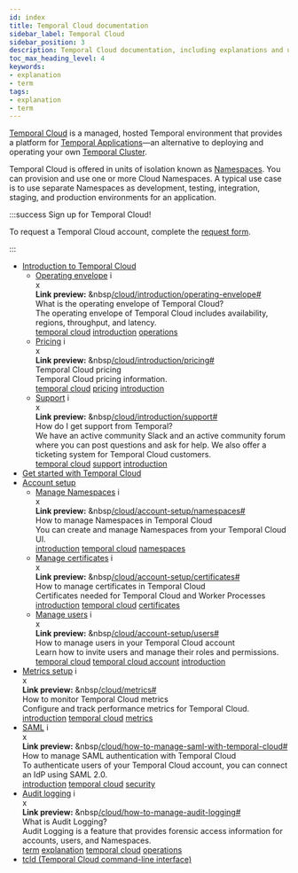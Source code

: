 ```yaml
---
id: index
title: Temporal Cloud documentation
sidebar_label: Temporal Cloud
sidebar_position: 3
description: Temporal Cloud documentation, including explanations and usage.
toc_max_heading_level: 4
keywords:
- explanation
- term
tags:
- explanation
- term
---
```


<!-- THIS FILE IS GENERATED. DO NOT EDIT THIS FILE DIRECTLY -->

[Temporal Cloud](https://temporal.io/cloud) is a managed, hosted Temporal environment that provides a platform for [Temporal Applications](/temporal/#temporal-application)—an alternative to deploying and operating your own [Temporal Cluster](/clusters).

Temporal Cloud is offered in units of isolation known as [Namespaces](/namespaces). You can provision and use one or more Cloud Namespaces. A typical use case is to use separate Namespaces as development, testing, integration, staging, and production environments for an application.

:::success Sign up for Temporal Cloud!

To request a Temporal Cloud account, complete the [request form](https://pages.temporal.io/cloud-request-access).

:::

- [Introduction to Temporal Cloud](/cloud/introduction)
  - [Operating envelope](/cloud/introduction/operating-envelope#) <span id="i-2747a76f-1a75-4171-834b-5293a74a795f" class="clickable-i clickable-link-preview">i</span><div id="preview-modal-2747a76f-1a75-4171-834b-5293a74a795f" class="preview-modal"><div class="modal-header"><div id="x-2747a76f-1a75-4171-834b-5293a74a795f" class="clickable-x clickable-link-preview">x</div><b>Link preview:</b>&nbsp;&nbsp<a href="/cloud/introduction/operating-envelope#">/cloud/introduction/operating-envelope#</a></div><div class="preview-modal-title">What is the operating envelope of Temporal Cloud?</div><div class="preview-modal-description">The operating envelope of Temporal Cloud includes availability, regions, throughput, and latency.</div><div class="preview-modal-tags"><a class="preview-modal-tag" href="/tags/temporal cloud">temporal cloud</a> <a class="preview-modal-tag" href="/tags/introduction">introduction</a> <a class="preview-modal-tag" href="/tags/operations">operations</a></div></div>
  - [Pricing](/cloud/introduction/pricing#) <span id="i-5206761a-d6cf-4817-b8dc-45936ae8f3e5" class="clickable-i clickable-link-preview">i</span><div id="preview-modal-5206761a-d6cf-4817-b8dc-45936ae8f3e5" class="preview-modal"><div class="modal-header"><div id="x-5206761a-d6cf-4817-b8dc-45936ae8f3e5" class="clickable-x clickable-link-preview">x</div><b>Link preview:</b>&nbsp;&nbsp<a href="/cloud/introduction/pricing#">/cloud/introduction/pricing#</a></div><div class="preview-modal-title">Temporal Cloud pricing</div><div class="preview-modal-description">Temporal Cloud pricing information.</div><div class="preview-modal-tags"><a class="preview-modal-tag" href="/tags/temporal cloud">temporal cloud</a> <a class="preview-modal-tag" href="/tags/pricing">pricing</a> <a class="preview-modal-tag" href="/tags/introduction">introduction</a></div></div>
  - [Support](/cloud/introduction/support#) <span id="i-b79e0982-36fc-4734-b712-f93a0bb12fd2" class="clickable-i clickable-link-preview">i</span><div id="preview-modal-b79e0982-36fc-4734-b712-f93a0bb12fd2" class="preview-modal"><div class="modal-header"><div id="x-b79e0982-36fc-4734-b712-f93a0bb12fd2" class="clickable-x clickable-link-preview">x</div><b>Link preview:</b>&nbsp;&nbsp<a href="/cloud/introduction/support#">/cloud/introduction/support#</a></div><div class="preview-modal-title">How do I get support from Temporal?</div><div class="preview-modal-description">We have an active community Slack and an active community forum where you can post questions and ask for help. We also offer a ticketing system for Temporal Cloud customers.</div><div class="preview-modal-tags"><a class="preview-modal-tag" href="/tags/temporal cloud">temporal cloud</a> <a class="preview-modal-tag" href="/tags/support">support</a> <a class="preview-modal-tag" href="/tags/introduction">introduction</a></div></div>
- [Get started with Temporal Cloud](/cloud/get-started)
- [Account setup](/cloud/account-setup)
  - [Manage Namespaces](/cloud/account-setup/namespaces#) <span id="i-50dc0699-2a1d-423b-8788-d3824716b606" class="clickable-i clickable-link-preview">i</span><div id="preview-modal-50dc0699-2a1d-423b-8788-d3824716b606" class="preview-modal"><div class="modal-header"><div id="x-50dc0699-2a1d-423b-8788-d3824716b606" class="clickable-x clickable-link-preview">x</div><b>Link preview:</b>&nbsp;&nbsp<a href="/cloud/account-setup/namespaces#">/cloud/account-setup/namespaces#</a></div><div class="preview-modal-title">How to manage Namespaces in Temporal Cloud</div><div class="preview-modal-description">You can create and manage Namespaces from your Temporal Cloud UI.</div><div class="preview-modal-tags"><a class="preview-modal-tag" href="/tags/introduction">introduction</a> <a class="preview-modal-tag" href="/tags/temporal cloud">temporal cloud</a> <a class="preview-modal-tag" href="/tags/namespaces">namespaces</a></div></div>
  - [Manage certificates](/cloud/account-setup/certificates#) <span id="i-14be2c33-a7f3-4bc3-9792-df85c0cdfe74" class="clickable-i clickable-link-preview">i</span><div id="preview-modal-14be2c33-a7f3-4bc3-9792-df85c0cdfe74" class="preview-modal"><div class="modal-header"><div id="x-14be2c33-a7f3-4bc3-9792-df85c0cdfe74" class="clickable-x clickable-link-preview">x</div><b>Link preview:</b>&nbsp;&nbsp<a href="/cloud/account-setup/certificates#">/cloud/account-setup/certificates#</a></div><div class="preview-modal-title">How to manage certificates in Temporal Cloud</div><div class="preview-modal-description">Certificates needed for Temporal Cloud and Worker Processes</div><div class="preview-modal-tags"><a class="preview-modal-tag" href="/tags/introduction">introduction</a> <a class="preview-modal-tag" href="/tags/temporal cloud">temporal cloud</a> <a class="preview-modal-tag" href="/tags/certificates">certificates</a></div></div>
  - [Manage users](/cloud/account-setup/users#) <span id="i-244543ae-5931-467a-81c7-822e7b8b078e" class="clickable-i clickable-link-preview">i</span><div id="preview-modal-244543ae-5931-467a-81c7-822e7b8b078e" class="preview-modal"><div class="modal-header"><div id="x-244543ae-5931-467a-81c7-822e7b8b078e" class="clickable-x clickable-link-preview">x</div><b>Link preview:</b>&nbsp;&nbsp<a href="/cloud/account-setup/users#">/cloud/account-setup/users#</a></div><div class="preview-modal-title">How to manage users in your Temporal Cloud account</div><div class="preview-modal-description">Learn how to invite users and manage their roles and permissions.</div><div class="preview-modal-tags"><a class="preview-modal-tag" href="/tags/temporal cloud">temporal cloud</a> <a class="preview-modal-tag" href="/tags/temporal cloud account">temporal cloud account</a> <a class="preview-modal-tag" href="/tags/introduction">introduction</a></div></div>
- [Metrics setup](/cloud/metrics#) <span id="i-db63a081-52cd-45cf-b2df-8d41245375b8" class="clickable-i clickable-link-preview">i</span><div id="preview-modal-db63a081-52cd-45cf-b2df-8d41245375b8" class="preview-modal"><div class="modal-header"><div id="x-db63a081-52cd-45cf-b2df-8d41245375b8" class="clickable-x clickable-link-preview">x</div><b>Link preview:</b>&nbsp;&nbsp<a href="/cloud/metrics#">/cloud/metrics#</a></div><div class="preview-modal-title">How to monitor Temporal Cloud metrics</div><div class="preview-modal-description">Configure and track performance metrics for Temporal Cloud.</div><div class="preview-modal-tags"><a class="preview-modal-tag" href="/tags/introduction">introduction</a> <a class="preview-modal-tag" href="/tags/temporal cloud">temporal cloud</a> <a class="preview-modal-tag" href="/tags/metrics">metrics</a></div></div>
- [SAML](/cloud/how-to-manage-saml-with-temporal-cloud#) <span id="i-439ec918-f0ab-4800-b7cb-6236d3e1ee6b" class="clickable-i clickable-link-preview">i</span><div id="preview-modal-439ec918-f0ab-4800-b7cb-6236d3e1ee6b" class="preview-modal"><div class="modal-header"><div id="x-439ec918-f0ab-4800-b7cb-6236d3e1ee6b" class="clickable-x clickable-link-preview">x</div><b>Link preview:</b>&nbsp;&nbsp<a href="/cloud/how-to-manage-saml-with-temporal-cloud#">/cloud/how-to-manage-saml-with-temporal-cloud#</a></div><div class="preview-modal-title">How to manage SAML authentication with Temporal Cloud</div><div class="preview-modal-description">To authenticate users of your Temporal Cloud account, you can connect an IdP using SAML 2.0.</div><div class="preview-modal-tags"><a class="preview-modal-tag" href="/tags/introduction">introduction</a> <a class="preview-modal-tag" href="/tags/temporal cloud">temporal cloud</a> <a class="preview-modal-tag" href="/tags/security">security</a></div></div>
- [Audit logging](/cloud/how-to-manage-audit-logging#) <span id="i-f4467cee-4184-4c20-9e43-b442295848e5" class="clickable-i clickable-link-preview">i</span><div id="preview-modal-f4467cee-4184-4c20-9e43-b442295848e5" class="preview-modal"><div class="modal-header"><div id="x-f4467cee-4184-4c20-9e43-b442295848e5" class="clickable-x clickable-link-preview">x</div><b>Link preview:</b>&nbsp;&nbsp<a href="/cloud/how-to-manage-audit-logging#">/cloud/how-to-manage-audit-logging#</a></div><div class="preview-modal-title">What is Audit Logging?</div><div class="preview-modal-description">Audit Logging is a feature that provides forensic access information for accounts, users, and Namespaces.</div><div class="preview-modal-tags"><a class="preview-modal-tag" href="/tags/term">term</a> <a class="preview-modal-tag" href="/tags/explanation">explanation</a> <a class="preview-modal-tag" href="/tags/temporal cloud">temporal cloud</a> <a class="preview-modal-tag" href="/tags/operations">operations</a></div></div>
- [tcld (Temporal Cloud command-line interface)](/cloud/tcld)
